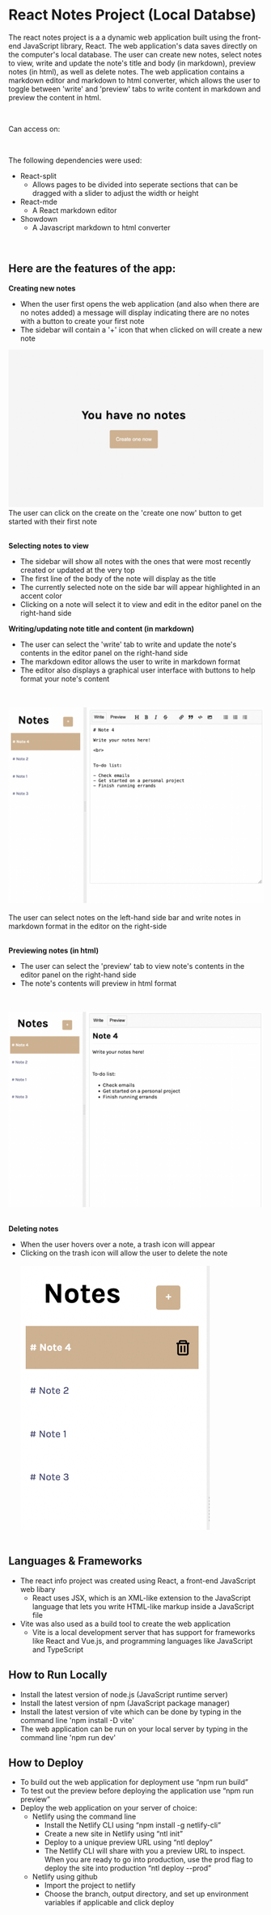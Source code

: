 # React Notes Project (Local Databse)

The react notes project is a a dynamic web application built using the front-end JavaScript library, React. The web application's data saves directly on the computer's local database. The user can create new notes, select notes to view, write and update the note's title and body (in markdown), preview notes (in html), as well as delete notes. The web application contains a markdown editor and markdown to html converter, which allows the user to toggle between 'write' and 'preview' tabs to write content in markdown and preview the content in html.

&nbsp;

Can access on:

&nbsp;

The following dependencies were used:
  - React-split
    - Allows pages to be divided into seperate sections that can be dragged with a slider to adjust the width or height
  - React-mde
    - A React markdown editor
  - Showdown
    - A Javascript markdown to html converter

&nbsp;

## Here are the features of the app:
**Creating new notes**
  - When the user first opens the web application (and also when there are no notes added) a message will display indicating there are no notes with a button to create your first note
  - The sidebar will contain a '+' icon that when clicked on will create a new note
   
![Create New](./images/create-new.png?raw=true "Create New")
The user can click on the create on the 'create one now' button to get started with their first note
<br><br>

**Selecting notes to view**
  - The sidebar will show all notes with the ones that were most recently created or updated at the very top
  - The first line of the body of the note will display as the title
  - The currently selected note on the side bar will appear highlighted in an accent color 
  - Clicking on a note will select it to view and edit in the editor panel on the right-hand side
    
**Writing/updating note title and content (in markdown)**
  - The user can select the 'write' tab to write and update the note's contents in the editor panel on the right-hand side
  - The markdown editor allows the user to write in markdown format
  - The editor also displays a graphical user interface with buttons to help format your note's content

<br></br>
![Write](./images/write.png?raw=true "Write")
<br></br>
The user can select notes on the left-hand side bar and write notes in markdown format in the editor on the right-side
<br><br>

**Previewing notes (in html)**
  - The user can select the 'preview' tab to view note's contents in the editor panel on the right-hand side
  - The note's contents will preview in html format

<br></br>
![Preview](./images/preview.png?raw=true "Preview")
<br><br>

**Deleting notes**
  - When the user hovers over a note, a trash icon will appear
  - Clicking on the trash icon will allow the user to delete the note
<br></br>
![Delete](./images/delete.png?raw=true "Delete")
<br></br>

## Languages & Frameworks
- The react info project was created using React, a front-end JavaScript web libary
  - React uses JSX, which is an XML-like extension to the JavaScript language that lets you write HTML-like markup inside a JavaScript file
- Vite was also used as a build tool to create the web application
  - Vite is a local development server that has support for frameworks like React and Vue.js, and programming languages like JavaScript and TypeScript 

## How to Run Locally
- Install the latest version of node.js (JavaScript runtime server)
- Install the latest version of npm (JavaScript package manager)
- Install the latest version of vite which can be done by typing in the command line 'npm install -D vite'
- The web application can be run on your local server by typing in the command line 'npm run dev'

## How to Deploy
- To build out the web application for deployment use “npm run build”
- To test out the preview before deploying the application use “npm run preview”
- Deploy the web application on your server of choice:
  - Netlify using the command line
    - Install the Netlify CLI using “npm install -g netlify-cli”
    - Create a new site in Netlify using “ntl init”
    - Deploy to a unique preview URL using “ntl deploy”
    - The Netlify CLI will share with you a preview URL to inspect. When you are ready to go into production, use the prod flag to deploy the site into production “ntl deploy --prod”
  - Netlify using github
    - Import the project to netlify
    - Choose the branch, output directory, and set up environment variables if applicable and click deploy

